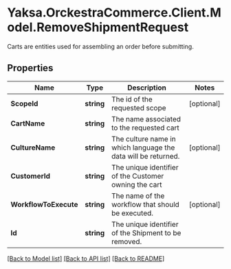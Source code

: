 # Yaksa.OrckestraCommerce.Client.Model.RemoveShipmentRequest
Carts are entities used for assembling an order before submitting.

## Properties

Name | Type | Description | Notes
------------ | ------------- | ------------- | -------------
**ScopeId** | **string** | The id of the requested scope | [optional] 
**CartName** | **string** | The name associated to the requested cart | 
**CultureName** | **string** | The culture name in which language the data will be returned. | [optional] 
**CustomerId** | **string** | The unique identifier of the Customer owning the cart | 
**WorkflowToExecute** | **string** | The name of the workflow that should be executed. | [optional] 
**Id** | **string** | The unique identifier of the Shipment to be removed. | 

[[Back to Model list]](../README.md#documentation-for-models) [[Back to API list]](../README.md#documentation-for-api-endpoints) [[Back to README]](../README.md)

